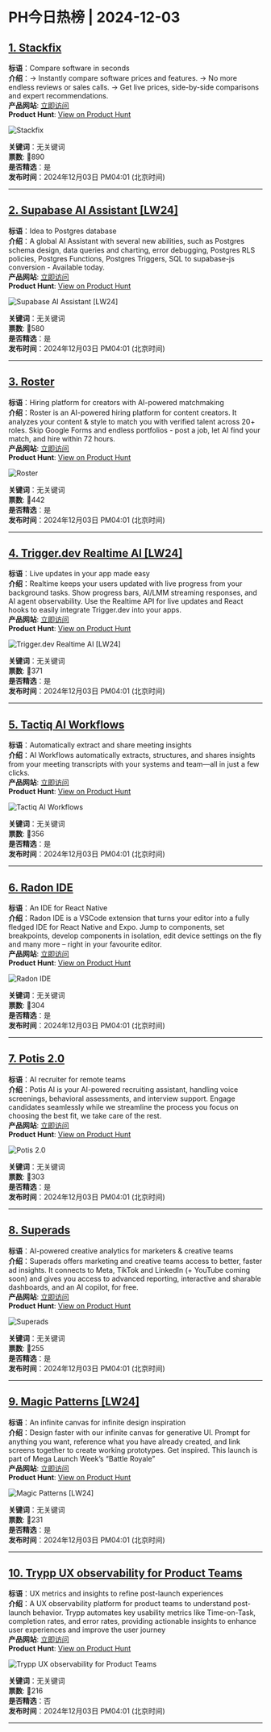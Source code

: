 # PH今日热榜 | 2024-12-03

## [1. Stackfix](https://www.producthunt.com/posts/stackfix?utm_campaign=producthunt-api&utm_medium=api-v2&utm_source=Application%3A+linewalker+%28ID%3A+135281%29)  
**标语**：Compare software in seconds  
**介绍**：→ Instantly compare software prices and features. → No more endless reviews or sales calls. → Get live prices, side-by-side comparisons and expert recommendations.  
**产品网站**: [立即访问](https://www.producthunt.com/r/XBT7WNLDR3XEFO?utm_campaign=producthunt-api&utm_medium=api-v2&utm_source=Application%3A+linewalker+%28ID%3A+135281%29)  
**Product Hunt**: [View on Product Hunt](https://www.producthunt.com/posts/stackfix?utm_campaign=producthunt-api&utm_medium=api-v2&utm_source=Application%3A+linewalker+%28ID%3A+135281%29)  

![Stackfix](https://ph-files.imgix.net/8120002d-85cf-4424-98ad-ac7abddbe837.png?auto=format&fit=crop&frame=1&h=512&w=1024)  

**关键词**：无关键词  
**票数**: 🔺890  
**是否精选**：是  
**发布时间**：2024年12月03日 PM04:01 (北京时间)  

---

## [2. Supabase AI Assistant [LW24]](https://www.producthunt.com/posts/supabase-ai-assistant-lw24?utm_campaign=producthunt-api&utm_medium=api-v2&utm_source=Application%3A+linewalker+%28ID%3A+135281%29)  
**标语**：Idea to Postgres database  
**介绍**：A global AI Assistant with several new abilities, such as Postgres schema design, data queries and charting, error debugging, Postgres RLS policies, Postgres Functions, Postgres Triggers, SQL to supabase-js conversion - Available today.  
**产品网站**: [立即访问](https://www.producthunt.com/r/ICYTGXTAQZG6MV?utm_campaign=producthunt-api&utm_medium=api-v2&utm_source=Application%3A+linewalker+%28ID%3A+135281%29)  
**Product Hunt**: [View on Product Hunt](https://www.producthunt.com/posts/supabase-ai-assistant-lw24?utm_campaign=producthunt-api&utm_medium=api-v2&utm_source=Application%3A+linewalker+%28ID%3A+135281%29)  

![Supabase AI Assistant [LW24]](https://ph-files.imgix.net/d37f48ea-289d-45b3-845c-d988f9c9aa10.png?auto=format&fit=crop&frame=1&h=512&w=1024)  

**关键词**：无关键词  
**票数**: 🔺580  
**是否精选**：是  
**发布时间**：2024年12月03日 PM04:01 (北京时间)  

---

## [3. Roster](https://www.producthunt.com/posts/roster-2?utm_campaign=producthunt-api&utm_medium=api-v2&utm_source=Application%3A+linewalker+%28ID%3A+135281%29)  
**标语**：Hiring platform for creators with AI-powered matchmaking  
**介绍**：Roster is an AI-powered hiring platform for content creators. It analyzes your content & style to match you with verified talent across 20+ roles. Skip Google Forms and endless portfolios - post a job, let AI find your match, and hire within 72 hours.  
**产品网站**: [立即访问](https://www.producthunt.com/r/YP2WEOUNJRFLKR?utm_campaign=producthunt-api&utm_medium=api-v2&utm_source=Application%3A+linewalker+%28ID%3A+135281%29)  
**Product Hunt**: [View on Product Hunt](https://www.producthunt.com/posts/roster-2?utm_campaign=producthunt-api&utm_medium=api-v2&utm_source=Application%3A+linewalker+%28ID%3A+135281%29)  

![Roster](https://ph-files.imgix.net/b099e9d7-49c1-43e8-8c61-260cad8b81de.png?auto=format&fit=crop&frame=1&h=512&w=1024)  

**关键词**：无关键词  
**票数**: 🔺442  
**是否精选**：是  
**发布时间**：2024年12月03日 PM04:01 (北京时间)  

---

## [4. Trigger.dev Realtime AI [LW24]](https://www.producthunt.com/posts/trigger-dev-realtime-ai-lw24?utm_campaign=producthunt-api&utm_medium=api-v2&utm_source=Application%3A+linewalker+%28ID%3A+135281%29)  
**标语**：Live updates in your app made easy  
**介绍**：Realtime keeps your users updated with live progress from your background tasks. Show progress bars, AI/LMM streaming responses, and AI agent observability. Use the Realtime API for live updates and React hooks to easily integrate Trigger.dev into your apps.  
**产品网站**: [立即访问](https://www.producthunt.com/r/VIAN4THYI2QAQ7?utm_campaign=producthunt-api&utm_medium=api-v2&utm_source=Application%3A+linewalker+%28ID%3A+135281%29)  
**Product Hunt**: [View on Product Hunt](https://www.producthunt.com/posts/trigger-dev-realtime-ai-lw24?utm_campaign=producthunt-api&utm_medium=api-v2&utm_source=Application%3A+linewalker+%28ID%3A+135281%29)  

![Trigger.dev Realtime AI [LW24]](https://ph-files.imgix.net/7704da0b-809c-4dbe-8c4d-a9a481a2bab9.jpeg?auto=format&fit=crop&frame=1&h=512&w=1024)  

**关键词**：无关键词  
**票数**: 🔺371  
**是否精选**：是  
**发布时间**：2024年12月03日 PM04:01 (北京时间)  

---

## [5. Tactiq AI Workflows](https://www.producthunt.com/posts/tactiq-ai-workflows?utm_campaign=producthunt-api&utm_medium=api-v2&utm_source=Application%3A+linewalker+%28ID%3A+135281%29)  
**标语**：Automatically extract and share meeting insights  
**介绍**：AI Workflows automatically extracts, structures, and shares insights from your meeting transcripts with your systems and team—all in just a few clicks.  
**产品网站**: [立即访问](https://www.producthunt.com/r/4XYLPRXZNHDXXR?utm_campaign=producthunt-api&utm_medium=api-v2&utm_source=Application%3A+linewalker+%28ID%3A+135281%29)  
**Product Hunt**: [View on Product Hunt](https://www.producthunt.com/posts/tactiq-ai-workflows?utm_campaign=producthunt-api&utm_medium=api-v2&utm_source=Application%3A+linewalker+%28ID%3A+135281%29)  

![Tactiq AI Workflows](https://ph-files.imgix.net/04b15b42-c222-4b4d-aacf-5c1e2a2548b6.png?auto=format&fit=crop&frame=1&h=512&w=1024)  

**关键词**：无关键词  
**票数**: 🔺356  
**是否精选**：是  
**发布时间**：2024年12月03日 PM04:01 (北京时间)  

---

## [6. Radon IDE](https://www.producthunt.com/posts/radon-ide?utm_campaign=producthunt-api&utm_medium=api-v2&utm_source=Application%3A+linewalker+%28ID%3A+135281%29)  
**标语**：An IDE for React Native  
**介绍**：Radon IDE is a VSCode extension that turns your editor into a fully fledged IDE for React Native and Expo. Jump to components, set breakpoints, develop components in isolation, edit device settings on the fly and many more – right in your favourite editor.  
**产品网站**: [立即访问](https://www.producthunt.com/r/JOBNG35VMBIXFU?utm_campaign=producthunt-api&utm_medium=api-v2&utm_source=Application%3A+linewalker+%28ID%3A+135281%29)  
**Product Hunt**: [View on Product Hunt](https://www.producthunt.com/posts/radon-ide?utm_campaign=producthunt-api&utm_medium=api-v2&utm_source=Application%3A+linewalker+%28ID%3A+135281%29)  

![Radon IDE](https://ph-files.imgix.net/4847d8d5-4e98-44bd-b6e2-4f89c7fb37c2.png?auto=format&fit=crop&frame=1&h=512&w=1024)  

**关键词**：无关键词  
**票数**: 🔺304  
**是否精选**：是  
**发布时间**：2024年12月03日 PM04:01 (北京时间)  

---

## [7. Potis 2.0](https://www.producthunt.com/posts/potis-2-0?utm_campaign=producthunt-api&utm_medium=api-v2&utm_source=Application%3A+linewalker+%28ID%3A+135281%29)  
**标语**：AI recruiter for remote teams  
**介绍**：Potis AI is your AI-powered recruiting assistant, handling voice screenings, behavioral assessments, and interview support. Engage candidates seamlessly while we streamline the process you focus on choosing the best fit, we take care of the rest.  
**产品网站**: [立即访问](https://www.producthunt.com/r/O34Q57LKZ2CK5T?utm_campaign=producthunt-api&utm_medium=api-v2&utm_source=Application%3A+linewalker+%28ID%3A+135281%29)  
**Product Hunt**: [View on Product Hunt](https://www.producthunt.com/posts/potis-2-0?utm_campaign=producthunt-api&utm_medium=api-v2&utm_source=Application%3A+linewalker+%28ID%3A+135281%29)  

![Potis 2.0](https://ph-files.imgix.net/6e201561-4e2d-48b4-a9c5-e363cc896119.png?auto=format&fit=crop&frame=1&h=512&w=1024)  

**关键词**：无关键词  
**票数**: 🔺303  
**是否精选**：是  
**发布时间**：2024年12月03日 PM04:01 (北京时间)  

---

## [8. Superads](https://www.producthunt.com/posts/superads-2?utm_campaign=producthunt-api&utm_medium=api-v2&utm_source=Application%3A+linewalker+%28ID%3A+135281%29)  
**标语**：AI-powered creative analytics for marketers & creative teams  
**介绍**：Superads offers marketing and creative teams access to better, faster ad insights. It connects to Meta, TikTok and LinkedIn (+ YouTube coming soon) and gives you access to advanced reporting, interactive and sharable dashboards, and an AI copilot, for free.  
**产品网站**: [立即访问](https://www.producthunt.com/r/7OXCA5U56GCJIZ?utm_campaign=producthunt-api&utm_medium=api-v2&utm_source=Application%3A+linewalker+%28ID%3A+135281%29)  
**Product Hunt**: [View on Product Hunt](https://www.producthunt.com/posts/superads-2?utm_campaign=producthunt-api&utm_medium=api-v2&utm_source=Application%3A+linewalker+%28ID%3A+135281%29)  

![Superads](https://ph-files.imgix.net/4c77d482-aa24-4a60-ac0d-38b13537be56.png?auto=format&fit=crop&frame=1&h=512&w=1024)  

**关键词**：无关键词  
**票数**: 🔺255  
**是否精选**：是  
**发布时间**：2024年12月03日 PM04:01 (北京时间)  

---

## [9. Magic Patterns [LW24]](https://www.producthunt.com/posts/magic-patterns-lw24?utm_campaign=producthunt-api&utm_medium=api-v2&utm_source=Application%3A+linewalker+%28ID%3A+135281%29)  
**标语**：An infinite canvas for infinite design inspiration  
**介绍**：Design faster with our infinite canvas for generative UI. Prompt for anything you want, reference what you have already created, and link screens together to create working prototypes. Get inspired. This launch is part of Mega Launch Week’s “Battle Royale”  
**产品网站**: [立即访问](https://www.producthunt.com/r/VNNV3BV75G55YW?utm_campaign=producthunt-api&utm_medium=api-v2&utm_source=Application%3A+linewalker+%28ID%3A+135281%29)  
**Product Hunt**: [View on Product Hunt](https://www.producthunt.com/posts/magic-patterns-lw24?utm_campaign=producthunt-api&utm_medium=api-v2&utm_source=Application%3A+linewalker+%28ID%3A+135281%29)  

![Magic Patterns [LW24]](https://ph-files.imgix.net/7ae4c9a2-1c11-4815-9152-033faf240fba.png?auto=format&fit=crop&frame=1&h=512&w=1024)  

**关键词**：无关键词  
**票数**: 🔺231  
**是否精选**：是  
**发布时间**：2024年12月03日 PM04:01 (北京时间)  

---

## [10. Trypp UX observability for Product Teams](https://www.producthunt.com/posts/trypp-ux-observability-for-product-teams?utm_campaign=producthunt-api&utm_medium=api-v2&utm_source=Application%3A+linewalker+%28ID%3A+135281%29)  
**标语**：UX metrics and insights to refine post-launch experiences  
**介绍**：A UX observability platform for product teams to understand post-launch behavior. Trypp automates key usability metrics like Time-on-Task, completion rates, and error rates, providing actionable insights to enhance user experiences and improve the user journey  
**产品网站**: [立即访问](https://www.producthunt.com/r/YTSMRAD4AFQM2W?utm_campaign=producthunt-api&utm_medium=api-v2&utm_source=Application%3A+linewalker+%28ID%3A+135281%29)  
**Product Hunt**: [View on Product Hunt](https://www.producthunt.com/posts/trypp-ux-observability-for-product-teams?utm_campaign=producthunt-api&utm_medium=api-v2&utm_source=Application%3A+linewalker+%28ID%3A+135281%29)  

![Trypp UX observability for Product Teams](https://ph-files.imgix.net/68eee4cb-50cc-46e3-a936-996620b19fe9.png?auto=format&fit=crop&frame=1&h=512&w=1024)  

**关键词**：无关键词  
**票数**: 🔺216  
**是否精选**：否  
**发布时间**：2024年12月03日 PM04:01 (北京时间)  

---

